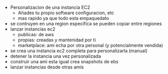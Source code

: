 - Personalizacion de una instancia EC2
	- Añades tu propio software configuracion, etc
	- mas rapido ya que todo esta empaquedato
- se contruyen en una region especifica se pueden copiar entre regiones
- lanzar instancias ec2
	- publicas: de aws
	- propias: creadas y mantenidad por ti
	- marketplace: ami echa por otra personal (y potencialmente vendida)
- se crea una instancia ec2 completa para personalizarla (manual)
- detener la instancia una vez personalizada
- construir una ami esta igual crea snapshots de ebs
- lanzar instancias desde otras amis